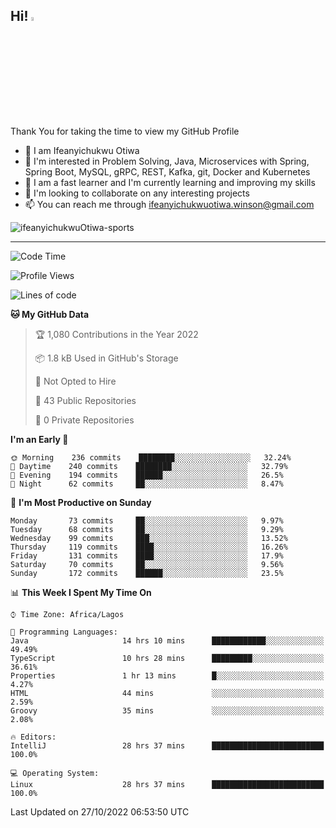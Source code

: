 <!-- BLOG-POST-LIST:START --><!-- BLOG-POST-LIST:END -->

## Hi! <img src="https://media.giphy.com/media/hvRJCLFzcasrR4ia7z/giphy.gif" width="4%"> 

Thank You for taking the time to view my GitHub Profile

- 👋 I am Ifeanyichukwu Otiwa
- 👀 I'm interested in Problem Solving, Java, Microservices with Spring, Spring Boot, MySQL, gRPC, REST, Kafka, git, Docker and Kubernetes
- 🌱 I am a fast learner and I'm currently learning and improving my skills
- 💞️ I'm looking to collaborate on any interesting projects
- 📫 You can reach me through ifeanyichukwuotiwa.winson@gmail.com

<p align="left" marginTop="10px"> <img src="https://komarev.com/ghpvc/?username=ifeanyichukwuOtiwa-sports&label=Profile%20views&color=0e75b6&style=for-the-badge" alt="ifeanyichukwuOtiwa-sports" /> </p>

***

<!--START_SECTION:waka-->
![Code Time](http://img.shields.io/badge/Code%20Time-763%20hrs%205%20mins-blue)

![Profile Views](http://img.shields.io/badge/Profile%20Views-86-blue)

![Lines of code](https://img.shields.io/badge/From%20Hello%20World%20I%27ve%20Written-42%20Thousand%20lines%20of%20code-blue)

**🐱 My GitHub Data** 

> 🏆 1,080 Contributions in the Year 2022
 > 
> 📦 1.8 kB Used in GitHub's Storage 
 > 
> 🚫 Not Opted to Hire
 > 
> 📜 43 Public Repositories 
 > 
> 🔑 0 Private Repositories  
 > 
**I'm an Early 🐤** 

```text
🌞 Morning    236 commits    ████████░░░░░░░░░░░░░░░░░   32.24% 
🌆 Daytime    240 commits    ████████░░░░░░░░░░░░░░░░░   32.79% 
🌃 Evening    194 commits    ██████░░░░░░░░░░░░░░░░░░░   26.5% 
🌙 Night      62 commits     ██░░░░░░░░░░░░░░░░░░░░░░░   8.47%

```
📅 **I'm Most Productive on Sunday** 

```text
Monday       73 commits     ██░░░░░░░░░░░░░░░░░░░░░░░   9.97% 
Tuesday      68 commits     ██░░░░░░░░░░░░░░░░░░░░░░░   9.29% 
Wednesday    99 commits     ███░░░░░░░░░░░░░░░░░░░░░░   13.52% 
Thursday     119 commits    ████░░░░░░░░░░░░░░░░░░░░░   16.26% 
Friday       131 commits    ████░░░░░░░░░░░░░░░░░░░░░   17.9% 
Saturday     70 commits     ██░░░░░░░░░░░░░░░░░░░░░░░   9.56% 
Sunday       172 commits    ██████░░░░░░░░░░░░░░░░░░░   23.5%

```


📊 **This Week I Spent My Time On** 

```text
⌚︎ Time Zone: Africa/Lagos

💬 Programming Languages: 
Java                     14 hrs 10 mins      ████████████░░░░░░░░░░░░░   49.49% 
TypeScript               10 hrs 28 mins      █████████░░░░░░░░░░░░░░░░   36.61% 
Properties               1 hr 13 mins        █░░░░░░░░░░░░░░░░░░░░░░░░   4.27% 
HTML                     44 mins             ░░░░░░░░░░░░░░░░░░░░░░░░░   2.59% 
Groovy                   35 mins             ░░░░░░░░░░░░░░░░░░░░░░░░░   2.08%

🔥 Editors: 
IntelliJ                 28 hrs 37 mins      █████████████████████████   100.0%

💻 Operating System: 
Linux                    28 hrs 37 mins      █████████████████████████   100.0%

```


 Last Updated on 27/10/2022 06:53:50 UTC
<!--END_SECTION:waka-->

<!--
<p align="center">
![trophy](https://github-profile-trophy.vercel.app/?username=ifeanyichukwuOtiwa-sports&theme=onedark) (https://github.com/ryo-ma/github-profile-trophy)
</p>
-->

<!---
ifeanyi-otiwa/ifeanyi-otiwa is a ✨ special ✨ repository because its `README.md` (this file) appears on your GitHub profile.
You can click the Preview link to take a look at your changes.
--->
